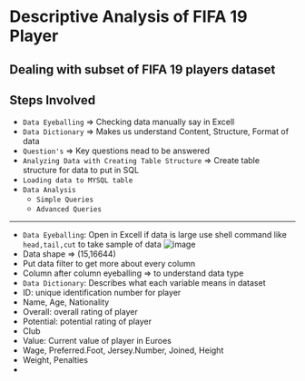 # Descriptive Analysis of FIFA 19 Player 
Dealing with subset of FIFA 19 players dataset
---
## Steps Involved
* `Data Eyeballing` => Checking data manually say in Excell
* `Data Dictionary` => Makes us understand Content, Structure, Format of data
* `Question's` => Key questions nead to be answered 
* `Analyzing Data with Creating Table Structure` => Create table structure for data to put in SQL
* `Loading data to MYSQL table`
* `Data Analysis`
  * `Simple Queries`
  * `Advanced Queries`
---
* `Data Eyeballing`: Open in Excell if data is large use shell command like `head,tail,cut` to take sample of data
 ![image](https://user-images.githubusercontent.com/26667491/126902213-96b80ec0-8777-4e64-a851-92ad6e298b64.png)
 * Data shape => (15,16644)
 * Put data filter to get more about every column
 * Column after column eyeballing => to understand data type
*  `Data Dictionary`: Describes what each variable means in dataset
 * ID: unique identification number for player
 * Name, Age, Nationality
 * Overall: overall rating of player
 * Potential: potential rating of player
 * Club
 * Value: Current value of player in Euroes
 * Wage, Preferred.Foot, Jersey.Number, Joined, Height
 * Weight, Penalties
* 

 
